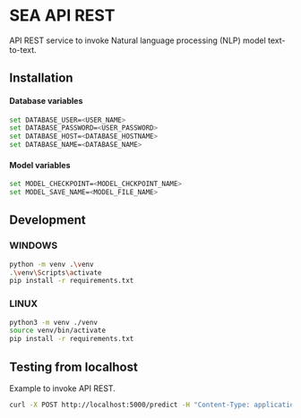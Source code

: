 # SEA API REST
 API REST service to invoke Natural language processing (NLP) model text-to-text.

## Installation
#### Database variables
```sh
set DATABASE_USER=<USER_NAME>
set DATABASE_PASSWORD=<USER_PASSWORD>
set DATABASE_HOST=<DATABASE_HOSTNAME>
set DATABASE_NAME=<DATABASE_NAME>
```

#### Model variables
```sh
set MODEL_CHECKPOINT=<MODEL_CHCKPOINT_NAME>
set MODEL_SAVE_NAME=<MODEL_FILE_NAME>
```

## Development
### WINDOWS
```sh
python -m venv .\venv
.\venv\Scripts\activate
pip install -r requirements.txt
```

### LINUX
```sh
python3 -m venv ./venv
source venv/bin/activate
pip install -r requirements.txt
```

## Testing from localhost
Example to invoke API REST.
```sh
curl -X POST http://localhost:5000/predict -H "Content-Type: application/json" -d "{\"message\":\"Yo estoy jugando ajedrez.\"}"
```
